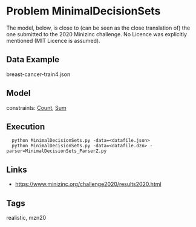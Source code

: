 # Problem MinimalDecisionSets

The model, below, is close to (can be seen as the close translation of) the one submitted to the 2020 Minizinc challenge.
No Licence was explicitly mentioned (MIT Licence is assumed).

## Data Example
  breast-cancer-train4.json

## Model
  constraints: [Count](http://pycsp.org/documentation/constraints/Count), [Sum](http://pycsp.org/documentation/constraints/Sum)

## Execution
```
  python MinimalDecisionSets.py -data=<datafile.json>
  python MinimalDecisionSets.py -data=<datafile.dzn> -parser=MinimalDecisionSets_ParserZ.py
```

## Links
  - https://www.minizinc.org/challenge2020/results2020.html

## Tags
  realistic, mzn20
